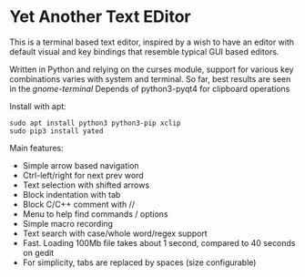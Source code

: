 # Yet Another Text EDitor

This is a terminal based text editor, inspired by a wish to have 
an editor with default visual and key bindings that resemble typical
GUI based editors.

Written in Python and relying on the curses module, support for various
key combinations varies with system and terminal.
So far, best results are seen in the _gnome-terminal_
Depends of python3-pyqt4 for clipboard operations

Install with apt:

    sudo apt install python3 python3-pip xclip
    sudo pip3 install yated


Main features:

* Simple arrow based navigation
* Ctrl-left/right for next prev word
* Text selection with shifted arrows
* Block indentation with tab
* Block C/C++ comment with //
* Menu to help find commands / options
* Simple macro recording
* Text search with case/whole word/regex support
* Fast.  Loading 100Mb file takes about 1 second, compared to 40 seconds on gedit
* For simplicity, tabs are replaced by spaces (size configurable)

